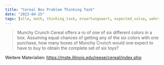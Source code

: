 ```yaml
---
title: "Cereal Box Problem Thinking Task"
date: "2023-04-25"
tags: [alle, math, thinking_task, erwartungswert, expected_value, wahrscheinlichkeit, probability, monte_carlo, simulation, experiment, daten, unterricht, modellierung, stochastik, cereals, cornflakes, projekt, stochastik]
---
```


>Munchy Crunch Cereal offers a ro of one of six different colors in a box. Assuming equal chances of getting any of the six colors with one purchase, how many boxes of Munchy Crunch would one expect to have to buy to obtain the complete set of six toys?

Weitere Materialien: https://mste.illinois.edu/reese/cereal/index.php
